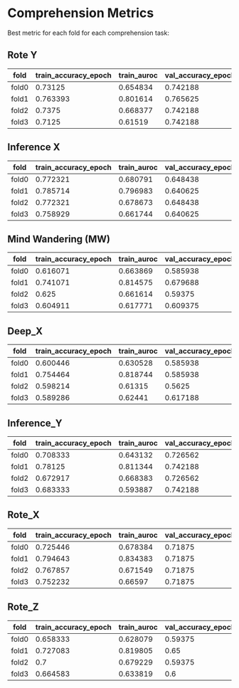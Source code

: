 # Comprehension Metrics

Best metric for each fold for each comprehension task:

## Rote Y
| fold   |   train_accuracy_epoch |   train_auroc |   val_accuracy_epoch |   val_auroc |
|--------|------------------------|---------------|----------------------|-------------|
| fold0  |               0.73125  |      0.654834 |             0.742188 |    0.683825 |
| fold1  |               0.763393 |      0.801614 |             0.765625 |    0.627083 |
| fold2  |               0.7375   |      0.668377 |             0.742188 |    0.638976 |
| fold3  |               0.7125   |      0.61519  |             0.742188 |    0.662674 |

## Inference X
| fold   |   train_accuracy_epoch |   train_auroc |   val_accuracy_epoch |   val_auroc |
|--------|------------------------|---------------|----------------------|-------------|
| fold0  |               0.772321 |      0.680791 |             0.648438 |    0.654188 |
| fold1  |               0.785714 |      0.796983 |             0.640625 |    0.582209 |
| fold2  |               0.772321 |      0.678673 |             0.648438 |    0.634021 |
| fold3  |               0.758929 |      0.661744 |             0.640625 |    0.613216 |

## Mind Wandering (MW)

| fold   |   train_accuracy_epoch |   train_auroc |   val_accuracy_epoch |   val_auroc |
|--------|------------------------|---------------|----------------------|-------------|
| fold0  |               0.616071 |      0.663869 |             0.585938 |    0.568236 |
| fold1  |               0.741071 |      0.814575 |             0.679688 |    0.725127 |
| fold2  |               0.625    |      0.661614 |             0.59375  |    0.554024 |
| fold3  |               0.604911 |      0.617771 |             0.609375 |    0.567321 |

## Deep_X
| fold   |   train_accuracy_epoch |   train_auroc |   val_accuracy_epoch |   val_auroc |
|--------|------------------------|---------------|----------------------|-------------|
| fold0  |               0.600446 |      0.630528 |             0.585938 |    0.610947 |
| fold1  |               0.754464 |      0.818744 |             0.585938 |    0.585077 |
| fold2  |               0.598214 |      0.61315  |             0.5625   |    0.510688 |
| fold3  |               0.589286 |      0.62441  |             0.617188 |    0.589403 |

## Inference_Y

| fold   |   train_accuracy_epoch |   train_auroc |   val_accuracy_epoch |   val_auroc |
|--------|------------------------|---------------|----------------------|-------------|
| fold0  |               0.708333 |      0.643132 |             0.726562 |    0.648354 |
| fold1  |               0.78125  |      0.811344 |             0.742188 |    0.634561 |
| fold2  |               0.672917 |      0.668383 |             0.726562 |    0.666641 |
| fold3  |               0.683333 |      0.593887 |             0.742188 |    0.655344 |

## Rote_X

| fold   |   train_accuracy_epoch |   train_auroc |   val_accuracy_epoch |   val_auroc |
|--------|------------------------|---------------|----------------------|-------------|
| fold0  |               0.725446 |      0.678384 |              0.71875 |    0.657612 |
| fold1  |               0.794643 |      0.834383 |              0.71875 |    0.632609 |
| fold2  |               0.767857 |      0.671549 |              0.71875 |    0.658964 |
| fold3  |               0.752232 |      0.66597  |              0.71875 |    0.677125 |

## Rote_Z
| fold   |   train_accuracy_epoch |   train_auroc |   val_accuracy_epoch |   val_auroc |
|--------|------------------------|---------------|----------------------|-------------|
| fold0  |               0.658333 |      0.628079 |              0.59375 |    0.559117 |
| fold1  |               0.727083 |      0.819805 |              0.65    |    0.634706 |
| fold2  |               0.7      |      0.679229 |              0.59375 |    0.565297 |
| fold3  |               0.664583 |      0.633819 |              0.6     |    0.542477 |